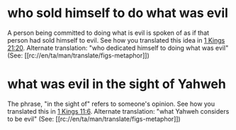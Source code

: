 # who sold himself to do what was evil

A person being committed to doing what is evil is spoken of as if that person had sold himself to evil. See how you translated this idea in [1 Kings 21:20](./19.md). Alternate translation: "who dedicated himself to doing what was evil" (See: [[rc://en/ta/man/translate/figs-metaphor]])

# what was evil in the sight of Yahweh

The phrase, "in the sight of" refers to someone's opinion. See how you translated this in [1 Kings 11:6](../11/05.md). Alternate translation: "what Yahweh considers to be evil" (See: [[rc://en/ta/man/translate/figs-metaphor]])

